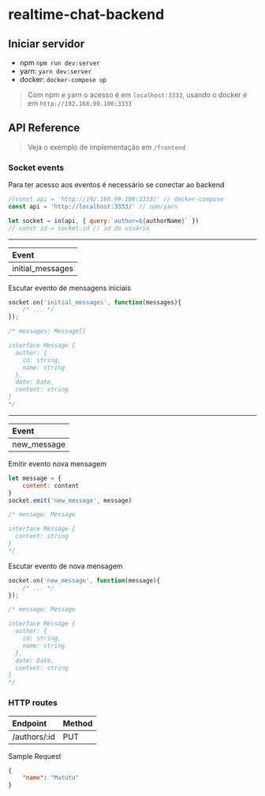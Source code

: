 # realtime-chat-backend

## Iniciar servidor

- npm ``npm run dev:server``
- yarn: ``yarn dev:server``
- docker: ``docker-compose up``

> Com npm e yarn o acesso é em `localhost:3333`, usando o docker é em `http://192.168.99.100:3333`

## API Reference

> Veja o exemplo de implementação em `/frontend`

### Socket events

Para ter acesso aos eventos é necessário se conectar ao backend

```js
//const api = 'http://192.168.99.100:3333/' // docker-compose
const api = 'http://localhost:3333/' // npm/yarn

let socket = io(api, { query:`author=${authorName}` })
// const id = socket.id // id do usuário
```

---

|Event           |
|:---------------|
|initial_messages|

Escutar evento de mensagens iniciais
```js
socket.on('initial_messages', function(messages){
    /* ... */
});

/* messages: Message[]

interface Message {
  author: {
    id: string,
    name: string
  },
  date: Date,
  content: string
}
*/
```

---
|Event      |
|:----------|
|new_message|

Emitir evento nova mensagem
```js
let message = {
    content: content
}
socket.emit('new_message', message)

/* message: Message

interface Message {
  content: string
}
*/
```

Escutar evento de nova mensagem
```js
socket.on('new_message', function(message){
    /* ... */
});

/* message: Message

interface Message {
  author: {
    id: string,
    name: string
  },
  date: Date,
  content: string
}
*/
```

### HTTP routes

|Endpoint    |Method|
|:-----------|:-----|
|/authors/:id|PUT   |

Sample Request
```json
{
    "name": "Matutu"
}
```